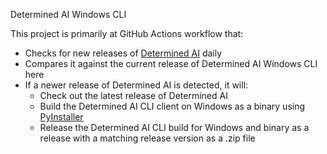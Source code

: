 Determined AI Windows CLI 

This project is primarily at GitHub Actions workflow that:

- Checks for new releases of [Determined AI](https://github.com/determined-ai/determined) daily
- Compares it against the current release of Determined AI Windows CLI here
- If a newer release of Determined AI is detected, it will:
    - Check out the latest release of Determined AI
    - Build the Determined AI CLI client on Windows as a binary using [PyInstaller](https://pyinstaller.org/)
    - Release the Determined AI CLI build for Windows and binary as a release with a matching release version as a .zip file